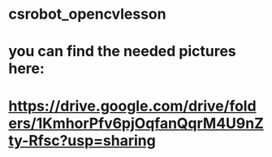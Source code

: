 # csrobot_opencvlesson
# you can find the needed pictures here:
# https://drive.google.com/drive/folders/1KmhorPfv6pjOqfanQqrM4U9nZty-Rfsc?usp=sharing

